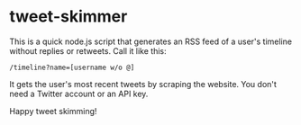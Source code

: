 # tweet-skimmer

This is a quick node.js script that generates an RSS feed of a user's timeline without replies or retweets. Call it like this:

	/timeline?name=[username w/o @]

It gets the user's most recent tweets by scraping the website. You don't need a Twitter account or an API key.
  
Happy tweet skimming!
